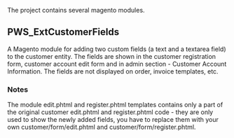 The project contains several magento modules.

## PWS\_ExtCustomerFields ##

A Magento module for adding two custom fields (a text and a textarea field) to the customer entity. The fields are shown in the customer registration form, customer account edit form and in admin section - Customer Account Information. The fields are not displayed on order, invoice templates, etc.


### Notes ###

The module edit.phtml and register.phtml templates contains only a part of the original customer edit.phtml and register.phtml code - they are only used to show the newly added fields, you have to replace them with your own customer/form/edit.phtml and customer/form/register.phtml.